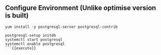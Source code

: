 
## Configure Environment (Unlike optimise version is built)

```
yum install -y postgresql-server postgresql-contrib

postgresql-setup initdb
systemctl start postgresql
systemctl enable postgresql
```{{execute}}

